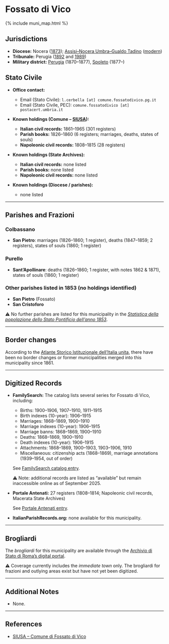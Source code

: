 # Fossato di Vico

{% include muni_map.html %}

## Jurisdictions

* **Diocese:** Nocera ([1873](https://www.google.it/books/edition/Il_libro_de_comuni_del_Regno_d_Italia_co/WF9mfeJJcDEC?gbpv=1)); [Assisi–Nocera Umbra–Gualdo Tadino](../dio/assisi.md) ([modern](https://www.chiesacattolica.it/annuario-cei/ricerca-parrocchie/))
* **Tribunale:** Perugia ([1892](https://www.google.it/books/edition/Bollettino_ufficiale_del_Ministero_di_gr/kRXd4t5fK-0C?hl=en&gbpv=1&pg=PA457&printsec=frontcover) and [1989](https://www.google.it/books/edition/Gazzetta_ufficiale_della_Repubblica_ital/-Z6nogg-qMQC?hl=en&gbpv=1&pg=RA8-PA38&printsec=frontcover))
* **Military district:** [Perugia](../mil/perugia.md) (1870–1877), [Spoleto](../mil/spoleto.md) (1877–)

## Stato Civile

* **Office contact:**

  * Email (Stato Civile): `l.cerbella [at] comune.fossatodivico.pg.it`
  * Email (Stato Civile, PEC): `comune.fossatodivico [at] postacert.umbria.it`

* **Known holdings (Comune – [SIUSA](https://siusa-archivi.cultura.gov.it/cgi-bin/siusa/pagina.pl?TipoPag=comparc&Chiave=266843)):**

  * **Italian civil records:** 1861–1965 (301 registers)
  * **Parish books:** 1826–1860 (6 registers; marriages, deaths, states of souls)
  * **Napoleonic civil records:** 1808–1815 (28 registers)

* **Known holdings (State Archives):**

  * **Italian civil records:** none listed
  * **Parish books:** none listed
  * **Napoleonic civil records:** none listed

* **Known holdings (Diocese / parishes):**

  * none listed

---

## Parishes and Frazioni

### Colbassano

* **San Pietro**: marriages (1826–1860; 1 register), deaths (1847–1859; 2 registers), states of souls (1860; 1 register)

### Purello

* **Sant’Apollinare**: deaths (1826–1860; 1 register, with notes 1862 & 1871), states of souls (1860; 1 register)

### Other parishes listed in 1853 (no holdings identified)

* **San Pietro** (Fossato)
* **San Cristoforo**

⚠️ No further parishes are listed for this municipality in the *[Statistica della popolazione dello Stato Pontificio dell’anno 1853](https://www.google.it/books/edition/Statistics_della_popolazione_dello_Stato/v6dCAQAAMAAJ)*.

---

## Border changes

According to the [Atlante Storico Istituzionale dell’Italia unita](http://dati.san.beniculturali.it/asi/local/), there have been no border changes or former municipalities merged into this municipality since 1861.

---

## Digitized Records

* **FamilySearch:** The catalog lists several series for Fossato di Vico, including:

  * Births: 1900–1906, 1907–1910, 1911–1915
  * Birth indexes (10-year): 1906–1915
  * Marriages: 1868–1869, 1900–1910
  * Marriage indexes (10-year): 1906–1915
  * Marriage banns: 1868–1869, 1900–1910
  * Deaths: 1868–1869, 1900–1910
  * Death indexes (10-year): 1906–1915
  * Attachments: 1868–1869, 1900–1903, 1903–1906, 1910
  * Miscellaneous: citizenship acts (1868–1869), marriage annotations (1939–1954, out of order)

  See [FamilySearch catalog entry](https://www.familysearch.org/en/search/catalog/834747).

  ⚠️ Note: additional records are listed as “available” but remain inaccessible online as of September 2025.

* **Portale Antenati:**
  27 registers (1808–1814; Napoleonic civil records, Macerata State Archives)

  See [Portale Antenati entry](https://antenati.cultura.gov.it/search-registry/?localita=fossato&s_facet_query=localita_ss%3A%22Fossato%20di%20Vico%22).

* **ItalianParishRecords.org:** none available for this municipality.

---

## Brogliardi

The *brogliardi* for this municipality are available through the [Archivio di Stato di Roma’s digital portal](https://imagoarchiviodistatoroma.cultura.gov.it/Gregoriano/s_brogliardi.php?Provincia=Macerata&Denominazione=Fossato).

⚠️ Coverage currently includes the *immediate town* only. The brogliardi for frazioni and outlying areas exist but have not yet been digitized.

---

## Additional Notes

* None.

---

## References

* [SIUSA – Comune di Fossato di Vico](https://siusa-archivi.cultura.gov.it/cgi-bin/siusa/pagina.pl?TipoPag=comparc&Chiave=266843)

